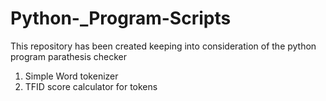 # Python-_Program-Scripts
This repository has been created keeping into consideration of the python program parathesis checker
1. Simple Word tokenizer
2. TFID score calculator for tokens
